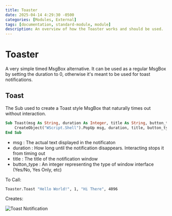 ```yaml
---
title: Toaster
date: 2025-04-14 4:29:30 -0500
categories: [Modules, External]
tags: [documentation, standard-module, module]
description: An overview of how the Toaster works and should be used.
---
```


# Toaster
A very simple timed MsgBox alternative. It can be used as a regular MsgBox by setting the
duration to 0, otherwise it's meant to be used for toast notifications.

## Toast

The Sub used to create a Toast style MsgBox that naturally times out without interaction.

```vb
Sub Toast(msg As String, duration As Integer, title As String, button_type As Integer)
    CreateObject("WScript.Shell").PopUp msg, duration, title, button_type
End Sub
```
- msg
    : The actual text displayed in the notificaton
- duration
    : How long until the notification disappears. Interacting stops it from timing out
- title
    : The title of the notification window
- button_type
    : An integer representing the type of window interface (Yes/No, Yes Only, etc)

To Call:

```vb
Toaster.Toast "Hello World!", 1, "Hi There", 4096
```

Creates:

![Toast Notification](https://scorpiogameking.github.io/FringeUI/git_assets/images/ToasterToast.png)
